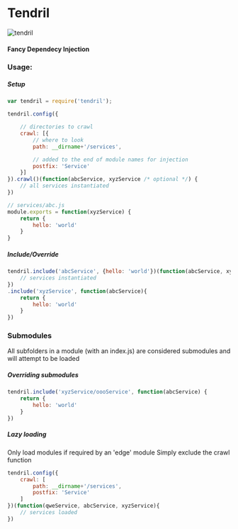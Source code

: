 # Tendril
![tendril](http://upload.wikimedia.org/wikipedia/commons/1/17/Vine.jpg)

#### Fancy Dependecy Injection

### Usage:

##### Setup
```js
var tendril = require('tendril');

tendril.config({

    // directories to crawl
    crawl: [{
        // where to look
        path: __dirname+'/services',

        // added to the end of module names for injection
        postfix: 'Service'
    }]
}).crawl()(function(abcService, xyzService /* optional */) {
    // all services instantiated
})
```
```js
// services/abc.js
module.exports = function(xyzService) {
    return {
        hello: 'world'
    }
}
```

##### Include/Override
```js
tendril.include('abcService', {hello: 'world'})(function(abcService, xyzService) {
    // services instantiated
})
.include('xyzService', function(abcService){
    return {
        hello: 'world'
    }
})
```

### Submodules
All subfolders in a module (with an index.js) are considered submodules and will attempt to be loaded

##### Overriding submodules
```js
tendril.include('xyzService/oooService', function(abcService) {
    return {
        hello: 'world'
    }
})
```

##### Lazy loading
Only load modules if required by an 'edge' module
Simply exclude the crawl function
```js
tendril.config({
    crawl: [
        path: __dirname+'/services',
        postfix: 'Service'
    ]
})(function(qweService, abcService, xyzService){
    // services loaded
})
```
